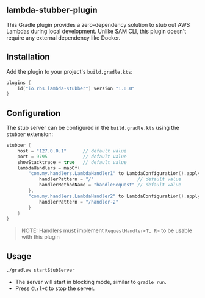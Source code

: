 lambda-stubber-plugin
---
This Gradle plugin provides a zero-dependency solution to stub out
AWS Lambdas during local development. Unlike SAM CLI, this plugin doesn't
require any external dependency like Docker.

## Installation
Add the plugin to your project's `build.gradle.kts`:

```kotlin
plugins {
    id("io.rbs.lambda-stubber") version "1.0.0"
}
```

## Configuration

The stub server can be configured in the `build.gradle.kts` using the `stubber` extension:

```kotlin
stubber {
    host = "127.0.0.1"      // default value
    port = 9795             // default value
    showStacktrace = true   // default value
    lambdaHandlers = mapOf(
        "com.my.handlers.LambdaHandler1" to LambdaConfiguration().apply {
            handlerPattern = "/"                // default value
            handlerMethodName = "handleRequest" // default value
        },
        "com.my.handlers.LambdaHandler2" to LambdaConfiguration().apply {
            handlerPattern = "/handler-2"
        }
    )
}
```
> NOTE: Handlers must implement `RequestHandler<T, R>` to be usable with this plugin

## Usage

```bash
./gradlew startStubServer
```

- The server will start in blocking mode, similar to `gradle run`.
- Press `Ctrl+C` to stop the server.